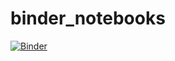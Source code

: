 # binder_notebooks

[![Binder](https://mybinder.org/badge_logo.svg)](https://mybinder.org/v2/gh/alexmill/binder_notebooks/master?filepath=KDE.ipynb)
